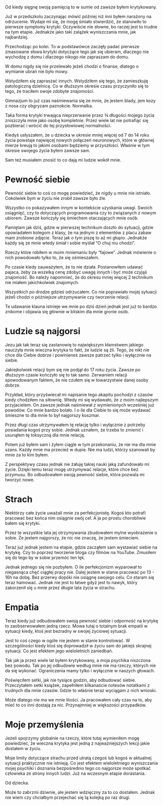 Od kiedy sięgnę swoją pamięcią to w sumie od zawsze byłem krytykowany.

Już w przedszkolu zaczynając mówić później niż inni byłem narażony na odrzucenie. Wydaje mi się, że mogę śmiało stwierdzić, że stanowiło to pierwsze symptomy krytyki. Oczywiście nie słowne, bo raczej jest to trudne na tym etapie. Jednakże jako taki zalążek wyniszczania mnie, jak najbardziej.

Przechodząc po kolei. To w podstawówce zaczęły padać pierwsze zmasowane słowa krytyki dotyczące tego jak się ubieram, dlaczego nie wychodzę z domu i dlaczego nikogo nie zapraszam do domu.

W domu nigdy się nie przelewało jeżeli chodzi o finanse, dlatego o wymianie ubrań nie było mowy.

Wstydziłem się zapraszać innych. Wstydziłem się tego, że zamieszkuję patologiczną dzielnicę. Co w dłuższym okresie czasu przyczyniło się to tego, że traciłem swoje zdobyte znajomości.

Gimnazjum to już czas naśmiewania się ze mnie, że jestem blady, jem kozy z nosa czy obgryzam paznokcie. Normalka.

Taka forma krytyki trwająca nieprzerwanie przez ¾ długości mojego życia zniszczyła mnie jako osobę kompletnie. Przez wiele lat nie potrafiąc się pozbierać i wrócić do tej przysłowiowej normalności.

Kiedyś usłyszałem, że u dziecka w okresie mniej więcej od 7 do 14 roku życia powstaje najwięcej nowych połączeń neuronowych, które w głównej mierze kreują to jakimi osobami będziemy w przyszłości. Właśnie w tym okresie swojego życia byłem zawsze sam.

Sam też musiałem znosić to co dają mi ludzie wokół mnie.

# **Pewność siebie**

Pewność siebie to coś co mogę powiedzieć, że nigdy u mnie nie istniało. Cokolwiek bym w życiu nie zrobił zawsze było źle.

Wszystko co pokazywałem innym w kontekście uzyskania uwagi. Swoich osiągnięć, czy to dotyczących programowania czy to związanych z nowym ubiorem. Zawsze kończyły się śmiechem otaczających mnie osób.

Pamiętam jak dziś, gdzie w pierwszej technikum doszło do sytuacji, gdzie opowiadałem kolegom z klasy, że na jednym z elementów z placu zabaw mam zrobione zdjęcie. Teraz jak o tym piszę to aż mi głupio. Jednakże każdy się ze mnie wtedy śmiał i sobie myślał “O chuj mu chodzi”.

Rzeczy które robiłem w moim mniemaniu były “fajowe”. Jednak mówienie o nich powodowało tylko to, że się ośmieszałem.

Po czasie kiedy zauważyłem, że to nie działa. Postanowiłem udawać pajaca, żeby za wszelką cenę zdobyć uwagę innych i być może czyjąś znajomość. Bo należy napomnieć, że do okresu mniej więcej 2 technikum nie miałem jakichkolwiek znajomych.

Wszystkich po drodze gdzieś odrzucałem. Co nie poprawiało mojej sytuacji jeżeli chodzi o późniejsze utrzymywanie czy tworzenie relacji.

Te udawanie klauna istnieje we mnie po dziś dzień jednak jest już to bardzo znikome i objawia się głównie w bliskim dla mnie gronie osób.

# **Ludzie są najgorsi**

Jezu jak tak teraz się zastanowię to największym kłamstwem jakiego nauczyła mnie wieczna krytyka to fakt, że ludzie są źli. Tego, że nikt nie chce dla Ciebie dobrze i powinieneś zawsze patrzeć tylko i wyłącznie na siebie.

Jakiejkolwiek relacji bym się nie podjął do 17 roku życia. Zawsze po dłuższym czasie kończyło się to tak samo. Zerwaniem relacji spowodowanym faktem, że nie czułem się w towarzystwie danej osoby dobrze.

Przykład, który przyświecał mi napisanie tego akapitu pochodzi z czasów kiedy chodziłem na siłownię. Wtedy mi się wydawało, że z moim najlepszym przyjacielem. On zawsze jednak naśmiewał z wymienionych wcześniej już powodów. Co mnie bardzo bolało. I o ile dla Ciebie to się może wydawać śmieszne to dla mnie to był najgorszy koszmar.

Przez długi czas utrzymywałem tę relację tylko i wyłącznie z potrzeby posiadania kogoś przy sobie. Jednak uznałem, że trzeba to zmienić i usunąłem tę toksyczną dla mnie relację.

Potem już byłem sam i żyłem ciągle w tym przekonaniu, że nie ma dla mnie szans. Każdy mnie ma przecież w dupie. Nie ma ludzi, którzy szanowali by mnie za to kim byłem.

Z perspektywy czasu jednak nie żałuję takiej nauki jaką zafundowało mi życie. Dzięki temu teraz mogę utrzymywać relacje, które chce bez przymusu. Bo odbudowałem swoją pewność siebie, która pozwala mi tworzyć nowe.

# **Strach**

Niektórzy całe życie uważali mnie za perfekcjonistę. Kogoś kto potrafi pracować bez końca nim osiągnie swój cel. A ja po prostu chorobliwie bałem się krytyki.

Przez te wszystkie lata jej otrzymywania zbudowałem mylne wyobrażenie o sobie. Że jestem najgorszy, że nic nie znaczę, że jestem śmieciem.

Teraz już jednak jestem na etapie, gdzie zacząłem sam wystawiać siebie na krytykę. Czy to poprzez tworzenie bloga czy filmów na YouTube. Zmusiłem się do tego by w sobie przemóc ten lęk.

Jednak jednego się nie pozbyłem. O ile perfekcjonizm wyparował to niegasnąca chęć ciągłej pracy nie. Dalej jestem w stanie pracować po 13 - 16h na dobę. Bez przerwy dopóki nie osiągnę swojego celu. Co staram się teraz hamować. Jednak nie jest to łatwe gdyż jest to nawyk, który zakorzenił się u mnie przez długie lata życia w strachu.

# **Empatia**

Teraz kiedy już odbudowałem swoją pewność siebie i odporność na krytykę to zaobserwowałem jedną rzecz. Mowa tutaj o totalnym brak empatii w sytuacji kiedy, ktoś jest bezradny w swojej życiowej sytuacji.

Jest to coś czego w ogóle nie jestem w stanie kontrolować. W szczególności kiedy ktoś się doprowadził w życiu sam do jakiejś skrajnej sytuacji. Co jest efektem jego wieloletnich zaniedbań.

Tak jak ja przez wiele lat byłem krytykowany, a moja psychika niszczona bez powodu. Tak po jej odbudowie według mnie nie ma rzeczy, których nie da się wykonać. Ograniczenia mamy tylko i wyłącznie w naszych głowach.

Poświęciłem setki, jak nie tysiące godzin, aby odbudować siebie. Przeczytałem setki książek, zapełniłem kilkanaście notesów notatkami z trudnych dla mnie czasów. Gdzie to właśnie teraz wyciągam z nich wnioski.

Może dlatego nie ma we mnie litości. Ja pracowałem cały czas na to, aby mieć to co inni dostają za nic. Przynajmniej w większości przypadków.

# **Moje przemyślenia**

Jeżeli spojrzymy globalnie na rzeczy, które tutaj wymieniłem mogę powiedzieć, że wieczna krytyka jest jedną z najważniejszych lekcji jakie dostałem w życiu.

Moje limity dotyczące strachu przed utratą czegoś lub kogoś w aktualnej sytuacji praktycznie nie istnieją. Co jest efektem wieloletniego wyniszczania mojej psychiki i doznania bezpośrednio tego co najgorsze może spotkać człowieka ze strony innych ludzi. Już na wczesnym etapie dorastania.

Od dziecka.

Może to zabrzmi dziwnie, ale jestem wdzięczny za to co dostałem. Jednak nie wiem czy chciałbym przejechać się tą kolejką po raz drugi.